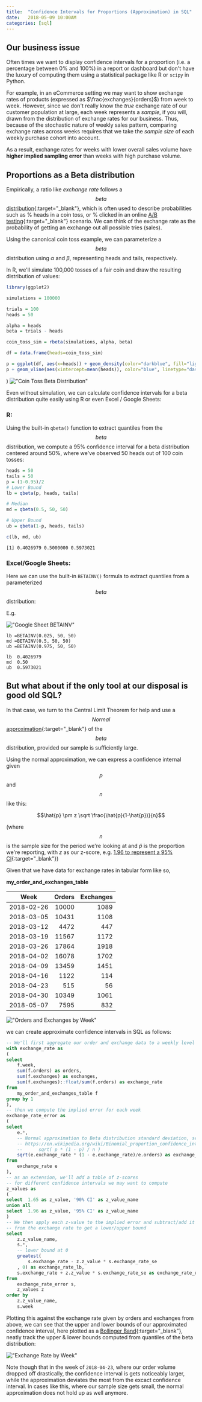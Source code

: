 ```yaml
---
title:  "Confidence Intervals for Proportions (Approximation) in SQL"
date:   2018-05-09 10:00AM
categories: [sql]
---
```

## Our business issue  
Often times we want to display confidence intervals for a proportion (i.e. a percentage between 0% and 100%) in a report or dashboard but don't have the luxury of computing them using a statistical package like R or `scipy` in Python.

For example, in an eCommerce setting we may want to show exchange rates of products (expressed as $\frac{exchanges}{orders}$) from week to week. However, since we don't really know the _true_ exchange rate of our customer population at large, each week represents a _sample_, if you will, drawn from the distribution of exchange rates for our business. Thus, because of the stochastic nature of weekly sales pattern, comparing exchange rates across weeks requires that we take the _sample size_ of each weekly purchase cohort into account.

As a result, exchange rates for weeks with lower overall sales volume have **higher implied sampling error** than weeks with high purchase volume.

## Proportions as a Beta distribution
Empirically, a ratio like _exchange rate_ follows a $$beta$$ [distribution](https://stats.stackexchange.com/questions/47771/what-is-the-intuition-behind-beta-distribution){:target="_blank"}, which is often used to describe probabilities such as % heads in a coin toss, or % clicked in an online [A/B testing](https://www.optimizely.com/optimization-glossary/ab-testing/){:target="_blank"} scenario. We can think of the exchange rate as the probability of getting an exchange out all possible tries (sales).

Using the canonical coin toss example, we can parameterize a $$beta$$ distribution using $\alpha$ and $\beta$, representing heads and tails, respectively.

In R, we'll simulate 100,000 tosses of a fair coin and draw the resulting distribution of values:

```r
library(ggplot2)

simulations = 100000

trials = 100
heads = 50

alpha = heads
beta = trials - heads

coin_toss_sim = rbeta(simulations, alpha, beta)

df = data.frame(heads=coin_toss_sim)

p = ggplot(df, aes(x=heads)) + geom_density(color="darkblue", fill="lightblue")
p + geom_vline(aes(xintercept=mean(heads)), color="blue", linetype="dashed", size=1)
```
)
!["Coin Toss Beta Distribution"](/assets/plots/coin_toss_beta.png "Coin Toss Beta Distribution")

Even without simulation, we can calculate confidence intervals for a beta distribution quite easily using R or even Excel / Google Sheets:

### R:
Using the built-in `qbeta()` function to extract quantiles from the $$beta$$ distribution,
we compute a 95% confidence interval for a beta distribution centered around 50%, where we've observed 50 heads out of 100 coin tosses:

```r
heads = 50
tails = 50
p = (1-0.95)/2
# Lower Bound
lb = qbeta(p, heads, tails)

# Median
md = qbeta(0.5, 50, 50)

# Upper Bound
ub = qbeta(1-p, heads, tails)

c(lb, md, ub)
```
```
[1] 0.4026979 0.5000000 0.5973021
```

### Excel/Google Sheets:
Here we can use the built-in `BETAINV()` formula to extract quantiles from a parameterized $$beta$$ distribution:

E.g.

!["Google Sheet BETAINV"](/assets/plots/google_sheet_beta_quantiles.png "Google Sheet BETAINV")


```
lb =BETAINV(0.025, 50, 50)
md =BETAINV(0.5, 50, 50)
ub =BETAINV(0.975, 50, 50)
```

```
lb	0.4026979
md	0.50
ub	0.5973021
```

## But what about if the only tool at our disposal is good old SQL?
In that case, we turn to the Central Limit Theorem for help and use a $$Normal$$ [approximation](https://en.wikipedia.org/wiki/Binomial_proportion_confidence_interval#Normal_approximation_interval){:target="_blank"} of the $$beta$$ distribution, provided our sample is sufficiently large.

Using the normal approximation, we can express a confidence internal given $$p$$ and $$n$$ like this:

$$\hat{p} \pm z \sqrt \frac{\hat{p}(1-\hat{p})}{n}$$

(where $$n$$ is the sample size for the period we're looking at and $\hat{p}$ is the proportion we're reporting, with $z$ as our z-score, e.g. [1.96 to represent a 95% CI](http://www.ltcconline.net/greenl/courses/201/estimation/smallConfLevelTable.htm){:target="_blank"})

Given that we have data for exchange rates in tabular form like so,

**my_order_and_exchanges_table**

| Week       | Orders | Exchanges |
|------------|-------:|----------:|
| 2018-02-26 |  10000 |      1089 |
| 2018-03-05 |  10431 |      1108 |
| 2018-03-12 |   4472 |       447 |
| 2018-03-19 |  11567 |      1172 |
| 2018-03-26 |  17864 |      1918 |
| 2018-04-02 |  16078 |      1702 |
| 2018-04-09 |  13459 |      1451 |
| 2018-04-16 |   1122 |       114 |
| 2018-04-23 |    515 |        56 |
| 2018-04-30 |  10349 |      1061 |
| 2018-05-07 |   7595 |       832 |


!["Orders and Exchanges by Week"](/assets/plots/weekly_orders_exchanges.png "Orders and Exchanges by Week")

we can create approximate confidence intervals in SQL as follows:

```sql
-- We'll first aggregate our order and exchange data to a weekly level
with exchange_rate as
(
select
    f.week,
    sum(f.orders) as orders,
    sum(f.exchanges) as exchanges,
    sum(f.exchanges)::float/sum(f.orders) as exchange_rate
from
    my_order_and_exchanges_table f
group by 1
),
-- then we compute the implied error for each week
exchange_rate_error as
(
select
    e.*,
    -- Normal approximation to Beta distribution standard deviation, see:
    -- https://en.wikipedia.org/wiki/Binomial_proportion_confidence_interval
    -- 		sqrt( p * (1 - p) / n )
    sqrt(e.exchange_rate * (1 - e.exchange_rate)/e.orders) as exchange_rate_se
from
    exchange_rate e
),
-- as an extension, we'll add a table of z-scores
-- for different confidence intervals we may want to compute
z_values as
(
select  1.65 as z_value, '90% CI' as z_value_name
union all
select  1.96 as z_value, '95% CI' as z_value_name
)
-- We then apply each z-value to the implied error and subtract/add it
-- from the exchange rate to get a lower/upper bound
select
    z.z_value_name,
    s.*,
    -- lower bound at 0
    greatest(
        s.exchange_rate - z.z_value * s.exchange_rate_se
    , 0) as exchange_rate_lb,
    s.exchange_rate + z.z_value * s.exchange_rate_se as exchange_rate_ub
from
    exchange_rate_error s,
    z_values z
order by
    z.z_value_name,
    s.week
```

Plotting this against the exchange rate given by orders and exchanges from above, we can see that the upper and lower bounds of our approximated confidence interval, here plotted as a [Bollinger Band](https://en.wikipedia.org/wiki/Bollinger_Bands){:target="_blank"}, neatly track the upper & lower bounds computed from quantiles of the beta distribution:

!["Exchange Rate by Week"](/assets/plots/exchange_rate_bollinger_band.png "Exchange Rate by Week")

Note though that in the week of `2018-04-23`, where our order volume dropped off drastically, the confidence interval is gets noticeably larger, while the approximation deviates the most from the excact confidence interval. In cases like this, where our sample size gets small, the normal approximation does not hold up as well anymore.
